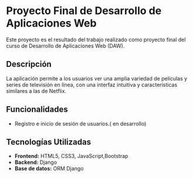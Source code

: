 # Proyecto Final de Desarrollo de Aplicaciones Web

Este proyecto es el resultado del trabajo realizado como proyecto final del curso de Desarrollo de Aplicaciones Web (DAW).

## Descripción

La aplicación permite a los usuarios ver una amplia variedad de películas y series de televisión en línea, con una interfaz intuitiva y características similares a las de Netflix.

## Funcionalidades

- Registro e inicio de sesión de usuarios.( en desarrollo)


## Tecnologías Utilizadas

- **Frontend:** HTML5, CSS3, JavaScript,Bootstrap
- **Backend:** Django
- **Base de datos:**  ORM Django
